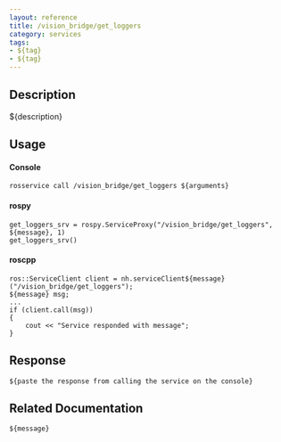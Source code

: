 ```yaml
---
layout: reference
title: /vision_bridge/get_loggers
category: services
tags: 
- ${tag} 
- ${tag}
---
```


## Description
${description}

## Usage
#### Console
```
rosservice call /vision_bridge/get_loggers ${arguments}
```

#### rospy
```
get_loggers_srv = rospy.ServiceProxy("/vision_bridge/get_loggers", ${message}, 1)
get_loggers_srv()
```

#### roscpp
```
ros::ServiceClient client = nh.serviceClient${message}("/vision_bridge/get_loggers");
${message} msg;
...
if (client.call(msg))
{
    cout << "Service responded with message";
}
```

## Response
```
${paste the response from calling the service on the console}
```

## Related Documentation
``${message}``  